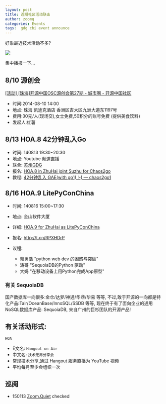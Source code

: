 ```yaml
---
layout: post
title: 近期社区活动联击
author: zoomq
categories: Events
tags:  gdg cbi event announce
---
```


好象最近技术活动不多?

![](http://photocdn.sohu.com/20130906/Img386018477.jpg)

集中播报一下...

<!--more-->


## 8/10 源创会

[[活动] [珠海]开源中国OSC源创会第27期 - 城市圈 - 开源中国社区](http://city.oschina.net/zhuhai/event/161522)

- 时间:2014-08-10 14:00
- 地点: 珠海 凯迪克酒店 香洲区吉大区九洲大道东1197号 
- 费用:30元/人(现场交),女士免费,50积分的账号免费 (提供美食饮料)
- 发起人:红薯

## 8/13 HOA.8 42分钟乱入Go


- 时间: 140813 19:30~20:30
- 地点: Youtube 频道直播
- 联合: [苏州GDG](https://plus.google.com/events/c0r5pnhr14fd3sj9irfl9qm0f0k)
- 报名: [HOA.8 in ZhuHai joint Suzhu for Chaos2go](https://plus.google.com/events/c52qjnpnurkjjs372p8uefsufm8)
- 教程: [42分钟乱入 GAE(with go1) !-) — chaos2go1](http://chaos2.qiniudn.com/go1/build/html/﻿)
    

## 8/16 HOA.9 LitePyConChina

- 时间: 140816 15:00~17:30
- 地点: 金山软件大厦
- 详细: [HOA.9 for ZhuHai as LitePyConChina](https://plus.google.com/events/con5s3ensppq7vtf59aeffme8oo)
- 报名: http://t.cn/RPXHDrP﻿
- 议程: 

    + 赖勇浩 "python web dev 的困惑与突破"
    + 涛哥 "SequoiaDB的Python 驱动"
    + 大妈 "在移动设备上用Python完成App原型"

### 有关 SequoiaDB

国产数据库一向很多:金仓/达梦/神通/华鼎/华易 等等,
不过,敢于开源的一向都是特化产品:Tair/OceanBase/InnoSQL/SSDB 等等,
现在终于有了面向企业的通用NoSQL数据库产品:
SequoiaDB, 来自广州的巨杉团队的开源产品!

## 有关活动形式: 


`HOA`

- E文名: `Hangout on Air`
- 中文名: `技术无界分享会`
- 常规技术分享,通过 Hangout 服务直播为 YouTube 视频
- 平均每月至少会组织一次





## 巡阅
- 150113 [Zoom.Quiet](http://zoomquiet.io/) checked





